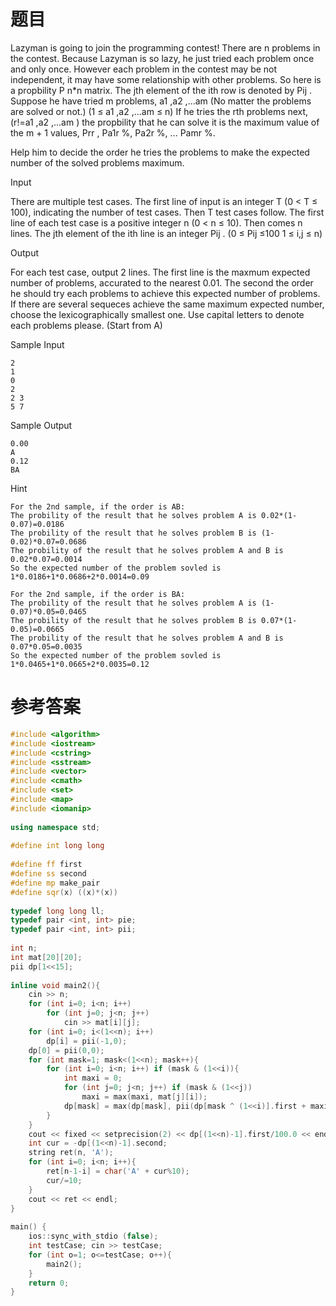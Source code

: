 # 题目
Lazyman is going to join the programming contest! There are n problems in the contest. Because Lazyman is so lazy, he just tried each problem once and only once. However each problem in the contest may be not independent, it may have some relationship with other problems. So here is a propbility P n*n matrix. The jth element of the ith row is denoted by Pij . Suppose he have tried m problems, a1 ,a2 ,...am (No matter the problems are solved or not.) (1 ≤ a1 ,a2 ,...am ≤ n) If he tries the rth problems next, (r!=a1 ,a2 ,...am ) the propbility that he can solve it is the maximum value of the m + 1 values, Prr , Pa1r %, Pa2r %, ... Pamr %.

Help him to decide the order he tries the problems to make the expected number of the solved problems maximum.

Input

There are multiple test cases. The first line of input is an integer T (0 < T ≤ 100), indicating the number of test cases. Then T test cases follow. The first line of each test case is a positive integer n (0 < n ≤ 10). Then comes n lines. The jth element of the ith line is an integer Pij . (0 ≤ Pij ≤100 1 ≤ i,j ≤ n)

Output

For each test case, output 2 lines. The first line is the maxmum expected number of problems, accurated to the nearest 0.01. The second the order he should try each problems to achieve this expected number of problems. If there are several sequeces achieve the same maximum expected number, choose the lexicographically smallest one. Use capital letters to denote each problems please. (Start from A)

Sample Input
```
2
1
0
2
2 3
5 7
```
Sample Output
```
0.00
A
0.12
BA
```
Hint
```
For the 2nd sample, if the order is AB:
The probility of the result that he solves problem A is 0.02*(1-0.07)=0.0186
The probility of the result that he solves problem B is (1-0.02)*0.07=0.0686
The probility of the result that he solves problem A and B is 0.02*0.07=0.0014
So the expected number of the problem sovled is  1*0.0186+1*0.0686+2*0.0014=0.09

For the 2nd sample, if the order is BA:
The probility of the result that he solves problem A is (1-0.07)*0.05=0.0465
The probility of the result that he solves problem B is 0.07*(1-0.05)=0.0665
The probility of the result that he solves problem A and B is 0.07*0.05=0.0035
So the expected number of the problem sovled is  1*0.0465+1*0.0665+2*0.0035=0.12
```
# 参考答案
```c++
#include <algorithm>
#include <iostream>
#include <cstring>
#include <sstream>
#include <vector>
#include <cmath>
#include <set>
#include <map>
#include <iomanip>
 
using namespace std;
 
#define int long long
 
#define ff first
#define ss second
#define mp make_pair
#define sqr(x) ((x)*(x))
 
typedef long long ll;
typedef pair <int, int> pie;
typedef pair <int, int> pii;
 
int n;
int mat[20][20];
pii dp[1<<15];
 
inline void main2(){
    cin >> n;
    for (int i=0; i<n; i++)
        for (int j=0; j<n; j++)
            cin >> mat[i][j];
    for (int i=0; i<(1<<n); i++)
        dp[i] = pii(-1,0);
    dp[0] = pii(0,0);
    for (int mask=1; mask<(1<<n); mask++){
        for (int i=0; i<n; i++) if (mask & (1<<i)){
            int maxi = 0;
            for (int j=0; j<n; j++) if (mask & (1<<j))
                maxi = max(maxi, mat[j][i]);
            dp[mask] = max(dp[mask], pii(dp[mask ^ (1<<i)].first + maxi, dp[mask ^ (1<<i)].second * 10 - i));
        }
    }
    cout << fixed << setprecision(2) << dp[(1<<n)-1].first/100.0 << endl;
    int cur = -dp[(1<<n)-1].second;
    string ret(n, 'A');
    for (int i=0; i<n; i++){
        ret[n-1-i] = char('A' + cur%10);
        cur/=10;
    }
    cout << ret << endl;
}
 
main() {
    ios::sync_with_stdio (false);
    int testCase; cin >> testCase;
    for (int o=1; o<=testCase; o++){
        main2();
    }  
    return 0;
}
